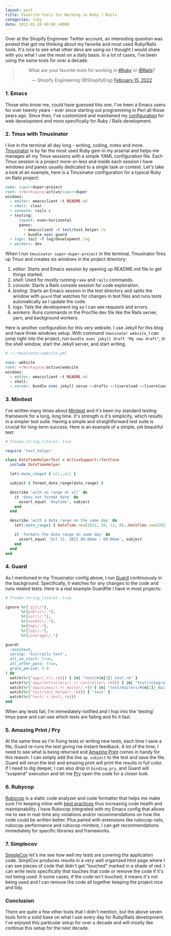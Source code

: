 ```yaml
---
layout: post
title: Favorite Tools for Working in Ruby / Rails
categories: ruby
date: 2022-02-28 00:00 +0000
---
```

Over at the Shopify Enginneer Twitter account, an interesting question was posted that got me
thinking about my favorite and most used Ruby/Rails tools. It's nice to see what other devs are
using so I thought I would share with you what I use the most on a daily basis. In a lot of cases,
I've been using the same tools for over a decade.<!--more-->

<center class="py-4">
<blockquote class="twitter-tweet"><p lang="en" dir="ltr">What are your favorite tools for working in <a href="https://twitter.com/hashtag/Ruby?src=hash&amp;ref_src=twsrc%5Etfw">#Ruby</a> or <a href="https://twitter.com/rails?ref_src=twsrc%5Etfw">@Rails</a>?</p>&mdash; Shopify Engineering (@ShopifyEng) <a href="https://twitter.com/ShopifyEng/status/1493608793950896131?ref_src=twsrc%5Etfw">February 15, 2022</a></blockquote> <script async src="https://platform.twitter.com/widgets.js" charset="utf-8"></script>
</center>

### 1. Emacs

Those who know me, could have guessed this one. I've been a Emacs users for over twenty years - ever
since starting out programming in Perl all those years ago. Since then, I've customized and
maintained my [configuration](https://github.com/mattsears/emacs) for web development and more
specifically for Ruby / Rails development.

### 2. Tmux with Tmuxinator

I live in the terminal all day long - writing, coding, notes and
more. [Tmuxinator](https://github.com/tmuxinator/tmuxinator) is by far the most used Ruby gem in my
arsenal and helps me manages all my Tmux sessions with a simple YAML configuration file. Each Tmux
session is a project more-or-less and inside each session I have windows and panes usually dedicated
to a single task or context. Let's take a look at an example, here is a Tmuxinator configuration for
a typical Ruby on Rails project:

```ruby
name: super-duper-project
root: ~/Workspace/active/super-duper
windows:
  - editor: emacsclient -t README.md
  - shell: clear
  - console: rails c
  - testing:
      layout: even-horizontal
      panes:
        - emacsclient -t test/test_helper.rb
        - bundle exec guard
  - logs: tail -f log/development.log
  - workers: dev
```
When I run `tmuxinator super-duper-project` in the terminal, Tmuxinator fires up Tmux and creates six windows in the
project directory:

1. _editor_: Starts and Emacs session by opening up README.md file to get things started.
2. _shell_: Used for mostly running `rake` and `rails` commands.
3. _console_: Starts a Rails console session for code exploration.
4. _testing_: Starts an Emacs session in the test directory and splits the window with `guard` that
   watches for changes in test files and runs tests automatically as I update the code.
5. logs: Tails the development log so I can see requests and errors.
6. _workers:_ Runs commands in the Procfile.dev file like the Rails server, yarn, and background workers.

Here is another configuration for this very website. I use Jekyll for this blog and have three
windows setup. With command `tmuxinator website`, I can jump right into the project, run `bundle exec jekyll draft "My new draft"`, in the shell window, start the
Jekyll server, and start writing.


```ruby
# ~/.tmuxinator/website.yml

name: website
root: ~/Workspace/active/website
windows:
  - editor: emacsclient -t README.md
  - shell:
  - server: bundle exec jekyll serve --drafts --livereload --livereload_port 8888
```

### 3. Minitest

I've written many times about [Minitest](https://github.com/seattlerb/minitest) and it's been my
standard testing framework for a long, long time. It's strength is it's simplicity, which results in
a simpler test suite. Having a simple and straightforward test suite is crucial for long-term
success. Here is an example of a simple, yet beautiful test:

~~~ruby
# frozen_string_literal: true

require 'test_helper'

class DateTimeHelperTest < ActiveSupport::TestCase
  include DateTimeHelper

  let(:date_range) { nil..nil }

  subject { format_date_range(date_range) }

  describe 'with no range at all' do
    it 'does not format date' do
      assert_equal 'Anytime', subject
    end
  end

  describe 'with a date range on the same day' do
    let(:date_range) { DateTime.new(2022, 10, 12, 8)..DateTime.new(2022, 10, 12, 9) }

    it 'formats the date range on same day' do
      assert_equal 'Oct 12, 2022 08:00am - 09:00am', subject
    end
  end
end
~~~

### 4. Guard

As I mentioned in my Tmuxinator config above, I run
[Guard](https://github.com/guard/guard) continuously in the background. Specifically, it watches for
any changes to the code and runs related tests. Here is a real example Guardfile I have in most
projects:

~~~ruby
# frozen_string_literal: true

ignore %r{.git\/*},
       %r{public\/.*},
       %r{solr\/.*},
       %r{vendor\/.*},
       %r{tmp\/.*},
       %r{log\/.*},
       %r{coverage\/.*}

guard(
  :minitest,
  spring: 'bin/rails test',
  all_on_start: true,
  all_after_pass: true,
  grace_period: 3.0
) do
  watch(%r{^app/(.+)\.rb$}) { |m| "test/#{m[1]}_test.rb" }
  watch(%r{^app/controllers/(.+)_controller\.rb$}) { |m| "test/integration/#{m[1]}_test.rb" }
  watch(%r{^app/views/(.+)_mailer/.+}) { |m| "test/mailers/#{m[1]}_mailer_test.rb" }
  watch(%r{^test/test_helper\.rb$}) { 'test' }
  watch(%r{^test/.+_test\.rb$})
end
~~~

When any tests fail, I'm immediately notified and I hop into the 'testing' tmux pane and can see
which tests are failing and fix it fast.

### 5. Amazing Print / Pry

At the same time as I'm fixing tests or writing new tests, each time I save a file, Guard re-runs
the test giving me instant feedback. A lot of the time, I need to see what is being returned and
[Amazing Print](https://github.com/amazing-print/amazing_print) comes in handy for this reason. I
can simply add the line `ap subject` to the test and save the file. Guard will rerun the test and
amazing print will print the results in full color. If I need to dig deeper, I can also drop in
`binding.pry`, and Guard will "suspend" execution and let me [Pry](https://pry.github.io/) open the
code for a closer look.


### 6. Rubycop

[Rubocop](https://docs.rubocop.org/rubocop/1.25/index.html) is a
static code analyzer and code formatter that helps me make sure I'm keeping inline with [best
practices](https://rubystyle.guide/) thus increasing code health and maintainability. I have Rubocop
integrated with my Emacs config that allows me to see in real-time any violations and/or
recommendations on how the code could be written better. Plus paired with extensions like
rubocop-rails, rubocop-performance and rubocop-minitest, I can get recommendations immediately for
specific libraries and frameworks.

### 7. Simplecov

[SimpleCov](https://github.com/simplecov-ruby/simplecov) let's me see how well my tests are covering
the application code. SimplCov produces results in a very well organized html page where I can see pieces
of code that didn't get "touched" marked in a shade of red. I can write tests
specifically that touches that code _or_ remove the code if it's not being used. It some cases, if
the code isn't touched, it means it's not being used and I can remove the code all together keeping
the project nice and tidy.

### Conclusion

There are quite a few other tools that I didn't mention, but the above seven tools form a solid base on
what I use every day for Ruby/Rails development. I've enjoyed this particular setup for over a
decade and will mostly like continue this setup for the next decade.
